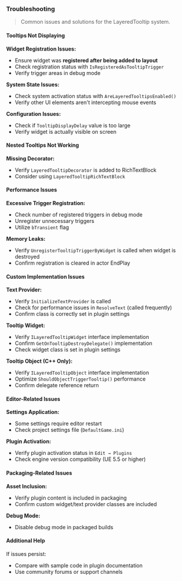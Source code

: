 ### Troubleshooting

> Common issues and solutions for the LayeredTooltip system.

#### Tooltips Not Displaying

**Widget Registration Issues:**

- Ensure widget was **registered after being added to layout**
- Check registration status with `IsRegisteredAsTooltipTrigger`
- Verify trigger areas in debug mode

**System State Issues:**

- Check system activation status with `AreLayeredTooltipsEnabled()`
- Verify other UI elements aren't intercepting mouse events

**Configuration Issues:**

- Check if `TooltipDisplayDelay` value is too large
- Verify widget is actually visible on screen

#### Nested Tooltips Not Working

**Missing Decorator:**

- Verify `LayeredTooltipDecorator` is added to RichTextBlock
- Consider using `LayeredTooltipRichTextBlock`

#### Performance Issues

**Excessive Trigger Registration:**

- Check number of registered triggers in debug mode
- Unregister unnecessary triggers
- Utilize `bTransient` flag

**Memory Leaks:**

- Verify `UnregisterTooltipTriggerByWidget` is called when widget is destroyed
- Confirm registration is cleared in actor EndPlay

#### Custom Implementation Issues

**Text Provider:**

- Verify `InitializeTextProvider` is called
- Check for performance issues in `ResolveText` (called frequently)
- Confirm class is correctly set in plugin settings

**Tooltip Widget:**

- Verify `ILayeredTooltipWidget` interface implementation
- Confirm `GetOnTooltipDestroyDelegate()` implementation
- Check widget class is set in plugin settings

**Tooltip Object (C++ Only):**

- Verify `ILayeredTooltipObject` interface implementation
- Optimize `ShouldObjectTriggerTooltip()` performance
- Confirm delegate reference return

#### Editor-Related Issues

**Settings Application:**

- Some settings require editor restart
- Check project settings file (`DefaultGame.ini`)

**Plugin Activation:**

- Verify plugin activation status in `Edit → Plugins`
- Check engine version compatibility (UE 5.5 or higher)

#### Packaging-Related Issues

**Asset Inclusion:**

- Verify plugin content is included in packaging
- Confirm custom widget/text provider classes are included

**Debug Mode:**

- Disable debug mode in packaged builds

#### Additional Help

If issues persist:

- Compare with sample code in plugin documentation
- Use community forums or support channels